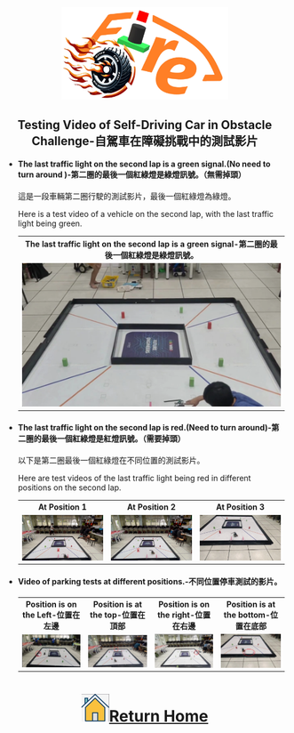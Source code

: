 <div align="center"><img src="../../other/img/logo.png" width="300" alt=" logo"></div>

## <div align="center">Testing Video of Self-Driving Car in Obstacle Challenge-自駕車在障礙挑戰中的測試影片</div>

- #### The last traffic light on the second lap is a green signal.(No need to turn around )-第二圈的最後一個紅綠燈是綠燈訊號。（無需掉頭）
  這是一段車輛第二圈行駛的測試影片，最後一個紅綠燈為綠燈。

  Here is a test video of a vehicle on the second lap, with the last traffic light being green. 
  <div align="center">
  <table >
    <tr >
       <th align="center">The last traffic light on the second lap is a green signal-第二圈的最後一個紅綠燈是綠燈訊號。</th>

    </tr>
    <tr >
       <td  width="500" ><a href="https://youtu.be/eLvywkpQvSg"><img src="./img/Obstacle-Challenge-noRed@Fire-On-All-Cylinders.png" alt="Obstacle Challenge noRed@Fire On All Cylinders"  ></a> </td>

    </tr>
    </table>  
    </div>

- #### The last traffic light on the second lap is red.(Need to turn around)-第二圈的最後一個紅綠燈是紅燈訊號。（需要掉頭）
  以下是第二圈最後一個紅綠燈在不同位置的測試影片。
  
  Here are test videos of the last traffic light being red in different positions on the second lap.  

  <div align="center">
  <table >
    <tr >
       <th align="center">At Position 1</th>
       <th align="center">At Position 2</th>
       <th align="center">At Position 3</th>
    </tr>
    <tr >
       <td  width="500" ><a href="https://youtu.be/gjE94JxwsU0"><img src="./img/Obstacle-Challenge-Red1@Fire-On-All-Cylinders.png" alt="Obstacle-Challenge-Red1@Fire-On-All-Cylinders"  ></a> </td>
       <td  width="500" ><a href="https://youtu.be/u6ZxDaY2Bvs"><img src="./img/Obstacle-Challenge-Red2@Fire-On-All-Cylinders.png" alt="Obstacle-Challenge-Red2@Fire-On-All-Cylinders"  ></a> </td>
       <td  width="500" ><a href="https://youtu.be/-C4rILvoJEo"><img src="./img/Obstacle-Challenge-Red3@Fire-On-All-Cylinders.png" alt="Obstacle-Challenge-Red3@Fire-On-All-Cylinders"  ></a> </td>
    </tr>
    </table>  
    </div>


- #### Video of parking tests at different positions.-不同位置停車測試的影片。
  
  <div align="center">
  <table >
    <tr >
       <th align="center">Position is on the Left-位置在左邊</th>
       <th align="center">Position is at the top-位置在頂部</th>
       <th align="center">Position is on the right-位置在右邊</th>
       <th align="center">Position is at the bottom-位置在底部</th>
    </tr>
    <tr >
       <td  width="500" ><a href="https://youtu.be/WXtJY850_cs"><img src="./img/parking_Left@Fire-On-All-Cylinders.png" alt="parking Left@Fire-On-All-Cylinders"  ></a> </td>
       <td  width="500" ><a href="https://youtu.be/BndS_ziducM"><img src="./img/parking_top@Fire-On-All-Cylinders.png" alt="parking Top@Fire-On-All-Cylinders"  ></a> </td>
       <td  width="500" ><a href="https://youtu.be/6mpcHpmLR-w"><img src="./img/parking_right@Fire-On-All-Cylinders.png" alt="parking Right@Fire On All Cylinders"  ></a> </td>
       <td  width="500" ><a href="https://youtu.be/HETHSDXrlXc"><img src="./img/parking_down@Fire-On-All-Cylinders.png" alt="parking Down@Fire-On-All-Cylinders"  ></a> </td>
    </tr>
    </table>  
    </div>



# <div align="center">![HOME](../../other/img/home.png)[Return Home](../../)</div>  


